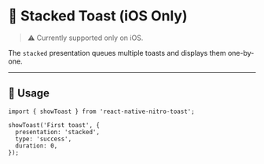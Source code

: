 # 🍞 Stacked Toast (iOS Only)

> ⚠️ Currently supported only on iOS.

The `stacked` presentation queues multiple toasts and displays them one-by-one.

---

## 🔧 Usage

```tsx
import { showToast } from 'react-native-nitro-toast';

showToast('First toast', {
  presentation: 'stacked',
  type: 'success',
  duration: 0,
});
